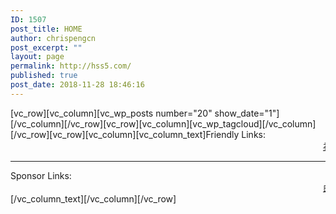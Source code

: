 ```yaml
---
ID: 1507
post_title: HOME
author: chrispengcn
post_excerpt: ""
layout: page
permalink: http://hss5.com/
published: true
post_date: 2018-11-28 18:46:16
---
```

[vc_row][vc_column][vc_wp_posts number="20" show_date="1"][/vc_column][/vc_row][vc_row][vc_column][vc_wp_tagcloud][/vc_column][/vc_row][vc_row][vc_column][vc_column_text]Friendly Links:
<marquee>
<a href="https://www.zendashi.com">禅大师</a> <a href="https://m.do.co/c/3b013a1ebf2a">便宜VPS</a> <a href="https://www.vultr.com/?ref=7421277">Vultr 3.5USD月付VPS</a> <a href="http://www.ltk100.com/">空投糖果</a>
<a href="http://ssx8.com/">全球电影搜索</a> <a href="https://wpmore.cn/">Wordpress主题</a> <a href="https://pdbn.top/">pdbn's blog</a> <a href="http://www.7itc.cn/">动云博客</a> <a href="http://www.zhihone.com" target="_blank" rel="noopener">深圳网站建设公司</a> <a href="https://www.coodd.cn" target="_blank" rel="noopener 一个简简单单的博客，平时记录下自己所看到的，所想到的，所喜欢的,仅此而已">小闪'Blog</a> <a href="http://www.ngiveup.cn/" target="_blank" rel="noopener">永不放弃</a> <a href="http://www.seo0536.com" target="_blank" rel="noopener">潍坊微信开发</a> <a href="http://seo.ee" target="_blank" rel="noopener">seo优化</a>
</marquee>
<hr />
Sponsor Links:
<marquee><a href="https://www.seomy.org" target="_blank">曲阜SEO</a> <a href="http://www.xieshaonv.com" target="_blank" rel="noopener">少女漫画</a> <a href="http://www.lylwyl.cn" target="_blank" rel="noopener">高温炉</a> <a href="http://www.laogegame.com" target="_blank" rel="noopener">热门手游热门H5游戏</a> <a href="http://www.afengseo.com" target="_blank" rel="noopener">深圳网站优化</a> <a href="http://www.fengyunzhileng.com" target="_blank" rel="noopener">中央空调维修</a> <a href="http://lhbetterdq.cn" target="_blank" rel="noopener">漯河市贝特电气有限公司</a> <a href="https://digifinex.com" target="_blank" rel="noopener">D网比特币交易</a> <a href="https://www.gdbjfs.com" target="_blank" rel="noopener">屋顶防水</a> <a href="http://www.wysww.cn" target="_blank" rel="noopener">万词霸屏</a> <a href="http://webkeji.net" target="_blank" rel="noopener">微信号出售</a> <a href="http://www.h66t.com" target="_blank" rel="noopener">螺旋输送机</a> <a href="https://www.seoseo66.com" target="_blank" rel="noopener">网站推广</a> <a href="http://www.beyondlaser.com" target="_blank" rel="noopener">激光切割机</a> <a href="http://www.jiajia315.com" target="_blank" rel="noopener">股票索赔</a> <a href="http://www.88bjz.com" target="_blank" rel="noopener">意部游戏互动</a> <a href="http://www.51zuanji.cn/" target="_blank" rel="noopener">水井钻机</a>  </marquee>
[/vc_column_text][/vc_column][/vc_row]